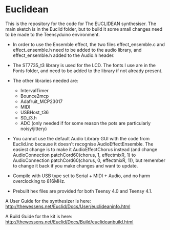 # Euclidean

This is the repository for the code for The EUCLIDEAN synthesiser. The main sketch is in the Euclid folder, but to build it some small changes need to be made to the Teensyduino environment.

- In order to use the Ensemble effect, the two files effect_ensemble.c and effect_ensemble.h need to be added to the audio library, and effect_ensemble.h added to the Audio.h header.

- The ST7735_t3 library is used for the LCD. The fonts I use are in the Fonts folder, and need to be added to the library if not already present.

- The other libraries needed are:
  - IntervalTimer
  - Bounce2mcp
  - Adafruit_MCP23017
  - MIDI
  - USBHost_t36
  - SD_t3.h
  - ADC (only needed if for some reason the pots are particularly noisy/jittery)

- You cannot use the default Audio Library GUI with the code from Euclid.ino because it doesn't recognise AudioEffectEnsemble.  The easiest change is to make it AudioEffectChorus  instead (and change AudioConnection patchCord60(chorus, 1, effectmixR, 1) to AudioConnection patchCord60(chorus, 0, effectmixR, 1)), but remember to change it back if you make changes and want to update.

- Compile with USB type set to Serial + MIDI + Audio, and no harm overclocking to 816MHz.

- Prebuilt hex files are provided for both Teensy 4.0 and Teensy 4.1.

A User Guide for the synthesizer is here: http://thewessens.net/Euclid/Docs/User/euclideaninfo.html

A Build Guide for the kit is here: http://thewessens.net/Euclid/Docs/Build/euclideanbuild.html